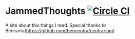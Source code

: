 # JammedThoughts [![Circle CI](https://jammedthoughts.com)](https://jammedthoughts.com)

A site about this things I read. Special thanks to Bencarta(https://github.com/bencentra/centrarium)

